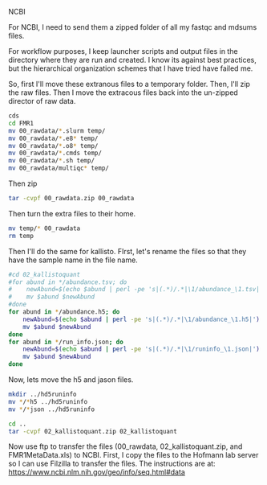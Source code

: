 NCBI

For NCBI, I need to send them a zipped folder of all my fastqc and mdsums files. 

For workflow purposes, I keep launcher scripts and output files in the directory where they are run and created. I know its against best practices, but the hierarchical organization schemes that I have tried have failed me. 

So, first I'll move these extranous files to a temporary folder. Then, I'll zip the raw files. Then I move the extracous files back into the un-zipped director of raw data.

~~~{.bash
cds
cd FMR1
mv 00_rawdata/*.slurm temp/
mv 00_rawdata/*.e8* temp/
mv 00_rawdata/*.o8* temp/
mv 00_rawdata/*.cmds temp/
mv 00_rawdata/*.sh temp/
mv 00_rawdata/multiqc* temp/
~~~

Then zip

~~~{.bash
tar -cvpf 00_rawdata.zip 00_rawdata
~~~

Then turn the extra files to their home. 

~~~{.bash
mv temp/* 00_rawdata
rm temp
~~~

Then I'll do the same for kallisto. FIrst, let's rename the files so that they have the sample name in the file name. 

~~~{.bash
#cd 02_kallistoquant
#for abund in */abundance.tsv; do
#    newAbund=$(echo $abund | perl -pe 's|(.*)/.*|\1/abundance_\1.tsv|')
#    mv $abund $newAbund
#done
for abund in */abundance.h5; do
    newAbund=$(echo $abund | perl -pe 's|(.*)/.*|\1/abundance_\1.h5|')
    mv $abund $newAbund
done
for abund in */run_info.json; do
    newAbund=$(echo $abund | perl -pe 's|(.*)/.*|\1/runinfo_\1.json|')
    mv $abund $newAbund
done
~~~

Now, lets move the h5 and jason files.

~~~{.bash
mkdir ../hd5runinfo
mv */*h5 ../hd5runinfo
mv */*json ../hd5runinfo
~~~

~~~{.bash
cd ..
tar -cvpf 02_kallistoquant.zip 02_kallistoquant
~~~

Now use ftp to transfer the files (00_rawdata, 02_kallistoquant.zip, and FMR1MetaData.xls) to NCBI. First, I copy the files to the Hofmann lab server so I can use Filzilla to transfer the files. The instructions are at: https://www.ncbi.nlm.nih.gov/geo/info/seq.html#data
